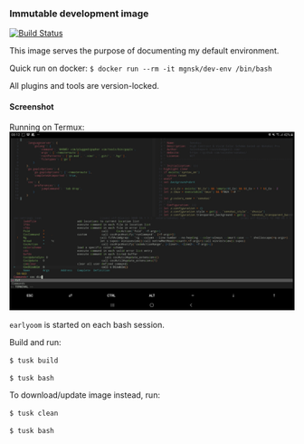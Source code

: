 ### Immutable development image

[![Build Status](https://travis-ci.com/mgnsk/dev_env.svg?branch=master)](https://travis-ci.com/mgnsk/dev_env)

This image serves the purpose of documenting my default environment.

Quick run on docker:
`$ docker run --rm -it mgnsk/dev-env /bin/bash`

All plugins and tools are version-locked.

#### Screenshot

Running on Termux:
![Android tablet with Termux running Vim](screenshot2.jpg)

`earlyoom` is started on each bash session.

Build and run:

`$ tusk build`

`$ tusk bash`
 
 To download/update image instead, run:

`$ tusk clean`

`$ tusk bash`
